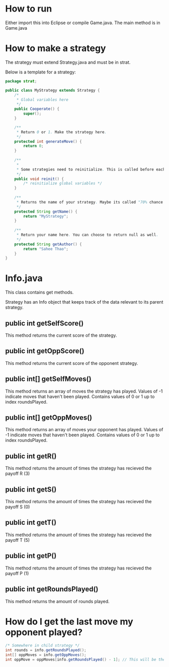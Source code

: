 # How to run
Either import this into Eclipse or compile Game.java.
The main method is in Game.java

# How to make a strategy
The strategy must extend Strategy.java and must be in strat.

Below is a template for a strategy:
```java
package strat;

public class MyStrategy extends Strategy {
	/*
	 * Global variables here
	 */
	public Cooperate() {
		super();
	}

	/**
	 * Return 0 or 1. Make the strategy here.
	 */
	protected int generateMove() {
		return 0;
	}
	
	/**
	 *
	 * Some strategies need to reinitialize. This is called before each match between strategies.
	 */
	public void reinit() {
		/* reinitialize global variables */
	}
	
	/**
	 * Returns the name of your strategy. Maybe its called "70% chance to cooperate" or "Elizabeth". Your choice.
	 */
	protected String getName() {
		return "MyStrategy";
	}
	
	/**
	 * Return your name here. You can choose to return null as well.
	 */
	protected String getAuthor() {
		return "Sahee Thao";
	}
}
```

# Info.java
This class contains get methods.

Strategy has an Info object that keeps track of the data relevant to its parent strategy.

## public int getSelfScore()
This method returns the current score of the strategy.

## public int getOppScore()
This method returns the current score of the opponent strategy.

## public int[] getSelfMoves()
This method returns an array of moves the strategy has played. Values of -1 indicate moves that haven't been played. Contains values of 0 or 1 up to index roundsPlayed.

## public int[] getOppMoves()
This method returns an array of moves your opponent has played. Values of -1 indicate moves that haven't been played. Contains values of 0 or 1 up to index roundsPlayed.

## public int getR()
This method returns the amount of times the strategy has recieved the payoff R (3)

## public int getS()
This method returns the amount of times the strategy has recieved the payoff S (0)

## public int getT()
This method returns the amount of times the strategy has recieved the payoff T (5)

## public int getP()
This method returns the amount of times the strategy has recieved the payoff P (1)

## public int getRoundsPlayed()
This method returns the amount of rounds played.

# How do I get the last move my opponent played?
```java
/* Somewhere in child strategy */
int rounds = info.getRoundsPlayed();
int[] oppMoves = info.getOppMoves();
int oppMove = oppMoves[info.getRoundsPlayed() - 1]; // This will be the opponent's last move. // Be aware of index out of bounds exceptions
```
